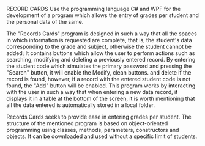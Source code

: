RECORD CARDS
Use the programming language C# and WPF for the development of a program which allows the entry of grades per student and the personal data of the same.

The "Records Cards" program is designed in such a way that all the spaces in which information is requested are complete, that is, the student's data corresponding to the grade and subject, otherwise the student cannot be added; It contains buttons which allow the user to perform actions such as searching, modifying and deleting a previously entered record. By entering the student code which simulates the primary password and pressing the "Search" button, it will enable the Modify, clean buttons. and delete if the record is found, however, if a record with the entered student code is not found, the "Add" button will be enabled. This program works by interacting with the user in such a way that when entering a new data record, it displays it in a table at the bottom of the screen, it is worth mentioning that all the data entered is automatically stored in a local folder.

Records Cards seeks to provide ease in entering grades per student. The structure of the mentioned program is based on object-oriented programming using classes, methods, parameters, constructors and objects. It can be downloaded and used without a specific limit of students.
